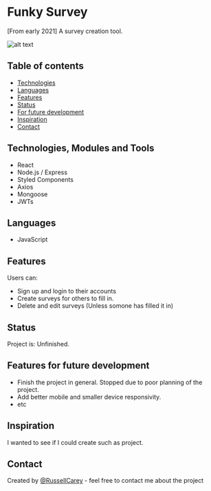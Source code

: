 # Funky Survey

[From early 2021]
A survey creation tool.

![alt text](https://github.com/RussellCarey/Funky-Survey/blob/master/design/funkgif.gif?raw=true)

## Table of contents

- [Technologies](#technologies)
- [Languages](#languages)
- [Features](#features)
- [Status](#status)
- [For future development](#features-for-future-development)
- [Inspiration](#inspiration)
- [Contact](#contact)

## Technologies, Modules and Tools

- React
- Node.js / Express
- Styled Components
- Axios
- Mongoose
- JWTs

## Languages

- JavaScript

## Features

Users can:

- Sign up and login to their accounts
- Create surveys for others to fill in.
- Delete and edit surveys (Unless somone has filled it in)

## Status

Project is: Unfinished.

## Features for future development

- Finish the project in general. Stopped due to poor planning of the project.
- Add better mobile and smaller device responsivity.
- etc

## Inspiration

I wanted to see if I could create such as project.

## Contact

Created by [@RussellCarey](https://twitter.com/russellcareyy) - feel free to contact me about the project
